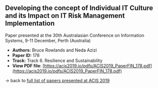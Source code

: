 ## Developing the concept of Individual IT Culture and its Impact on IT Risk Management Implementation

Paper presented at the 30th Australasian Conference on Information Systems, 9-11 December, Perth (Australia)
- **Authors:** Bruce Rowlands and Neda Azizi
- **Paper ID:** 178
- **Track:** Track 6. Resilience and Sustainability
- **View PDF file**: [https://acis2019.io/pdfs/ACIS2019_PaperFIN_178.pdf](https://acis2019.io/pdfs/ACIS2019_PaperFIN_178.pdf)

&rarr; back to [full list of papers presented at ACIS 2019](https://acis2019.io/)